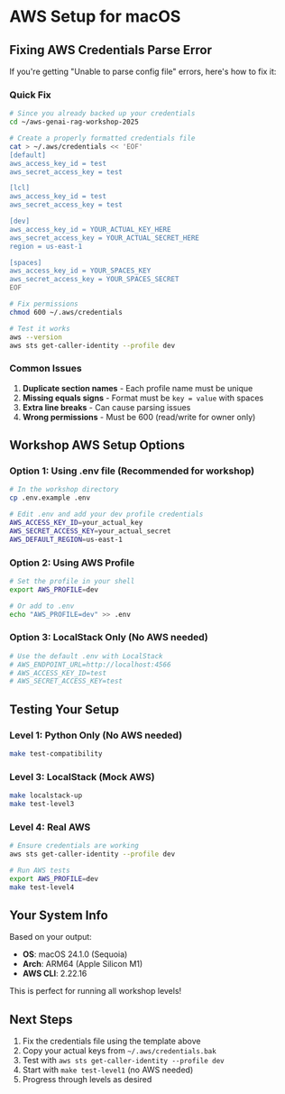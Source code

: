 # AWS Setup for macOS

## Fixing AWS Credentials Parse Error

If you're getting "Unable to parse config file" errors, here's how to fix it:

### Quick Fix

```bash
# Since you already backed up your credentials
cd ~/aws-genai-rag-workshop-2025

# Create a properly formatted credentials file
cat > ~/.aws/credentials << 'EOF'
[default]
aws_access_key_id = test
aws_secret_access_key = test

[lcl]
aws_access_key_id = test
aws_secret_access_key = test

[dev]
aws_access_key_id = YOUR_ACTUAL_KEY_HERE
aws_secret_access_key = YOUR_ACTUAL_SECRET_HERE
region = us-east-1

[spaces]
aws_access_key_id = YOUR_SPACES_KEY
aws_secret_access_key = YOUR_SPACES_SECRET
EOF

# Fix permissions
chmod 600 ~/.aws/credentials

# Test it works
aws --version
aws sts get-caller-identity --profile dev
```

### Common Issues

1. **Duplicate section names** - Each profile name must be unique
2. **Missing equals signs** - Format must be `key = value` with spaces
3. **Extra line breaks** - Can cause parsing issues
4. **Wrong permissions** - Must be 600 (read/write for owner only)

## Workshop AWS Setup Options

### Option 1: Using .env file (Recommended for workshop)

```bash
# In the workshop directory
cp .env.example .env

# Edit .env and add your dev profile credentials
AWS_ACCESS_KEY_ID=your_actual_key
AWS_SECRET_ACCESS_KEY=your_actual_secret
AWS_DEFAULT_REGION=us-east-1
```

### Option 2: Using AWS Profile

```bash
# Set the profile in your shell
export AWS_PROFILE=dev

# Or add to .env
echo "AWS_PROFILE=dev" >> .env
```

### Option 3: LocalStack Only (No AWS needed)

```bash
# Use the default .env with LocalStack
# AWS_ENDPOINT_URL=http://localhost:4566
# AWS_ACCESS_KEY_ID=test
# AWS_SECRET_ACCESS_KEY=test
```

## Testing Your Setup

### Level 1: Python Only (No AWS needed)
```bash
make test-compatibility
```

### Level 3: LocalStack (Mock AWS)
```bash
make localstack-up
make test-level3
```

### Level 4: Real AWS
```bash
# Ensure credentials are working
aws sts get-caller-identity --profile dev

# Run AWS tests
export AWS_PROFILE=dev
make test-level4
```

## Your System Info

Based on your output:
- **OS**: macOS 24.1.0 (Sequoia)
- **Arch**: ARM64 (Apple Silicon M1)
- **AWS CLI**: 2.22.16

This is perfect for running all workshop levels!

## Next Steps

1. Fix the credentials file using the template above
2. Copy your actual keys from `~/.aws/credentials.bak`
3. Test with `aws sts get-caller-identity --profile dev`
4. Start with `make test-level1` (no AWS needed)
5. Progress through levels as desired